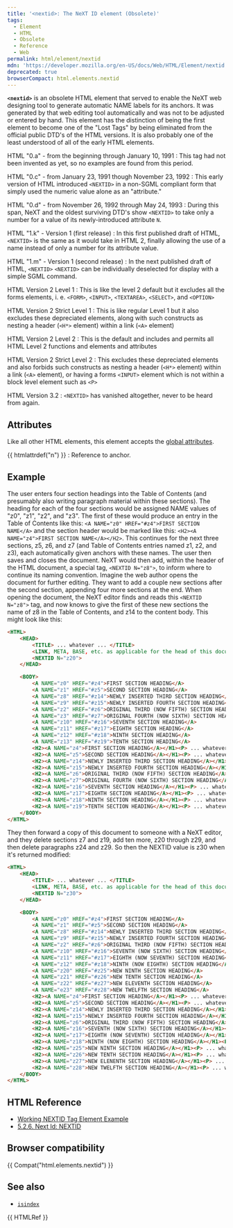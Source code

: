 ```yaml
---
title: '<nextid>: The NeXT ID element (Obsolete)'
tags:
  - Element
  - HTML
  - Obsolete
  - Reference
  - Web
permalink: html/element/nextid
mdn: 'https://developer.mozilla.org/en-US/docs/Web/HTML/Element/nextid'
deprecated: true
browserCompact: html.elements.nextid
---
```

**`<nextid>`** is an obsolete HTML element that served to enable the NeXT web designing tool to generate automatic NAME labels for its anchors. It was generated by that web editing tool automatically and was not to be adjusted or entered by hand. This element has the distinction of being the first element to become one of the "Lost Tags" by being eliminated from the official public DTD's of the HTML versions. It is also probably one of the least understood of all of the early HTML elements.

HTML "0.a" - from the beginning through January 10, 1991
: This tag had not been invented as yet, so no examples are found from this period.

HTML "0.c" - from January 23, 1991 though November 23, 1992
: This early version of HTML introduced `<NEXTID>` in a non-SGML compliant form that simply used the numeric value alone as an "attribute."

HTML "0.d" - from November 26, 1992 through May 24, 1993
: During this span, NeXT and the oldest surviving DTD's show `<NEXTID>` to take only a number for a value of its newly-introduced attribute `N`.

HTML "1.k" - Version 1 (first release)
: In this first published draft of HTML, `<NEXTID>` is the same as it would take in HTML 2, finally allowing the use of a name instead of only a number for its attribute value.

HTML "1.m" - Version 1 (second release)
: In the next published draft of HTML, `<NEXTID>` `<NEXTID>` can be individually deselected for display with a simple SGML command.

HTML Version 2 Level 1
: This is like the level 2 default but it excludes all the forms elements, i. e. `<FORM>`, `<INPUT>`, `<TEXTAREA>`, `<SELECT>`, and `<OPTION>`

HTML Version 2 Strict Level 1
: This is like regular Level 1 but it also excludes these depreciated elements, along with such constructs as nesting a header (`<H*>` element) within a link (`<A>` element)

HTML Version 2 Level 2
: This is the default and includes and permits all HTML Level 2 functions and elements and attributes

HTML Version 2 Strict Level 2
: This excludes these depreciated elements and also forbids such constructs as nesting a header (`<H*>` element) within a link (`<A>` element), or having a forms `<INPUT>` element which is not within a block level element such as `<P>`

HTML Version 3.2
: `<NEXTID>` has vanished altogether, never to be heard from again.

## Attributes

Like all other HTML elements, this element accepts the [global attributes](/en-US/docs/HTML/Global_attributes).

{{ htmlattrdef("n") }}
: Reference to anchor.

## Example

The user enters four section headings into the Table of Contents (and presumably also writing paragraph material within these sections). The heading for each of the four sections would be assigned NAME values of "z0", "z1", "z2", and "z3". The first of these would produce an entry in the Table of Contents like this: `<A NAME="z0" HREF="#z4">FIRST SECTION NAME</A>` and the section header would be marked like this: `<H2><A NAME="z4">FIRST SECTION NAME</A></H2>`. This continues for the next three sections, z5, z6, and z7 (and Table of Contents entries named z1, z2, and z3), each automatically given anchors with these names. The user then saves and closes the document. NeXT would then add, within the header of the HTML document, a special tag, `<NEXTID N="z8">`, to inform where to continue its naming convention. Imagine the web author opens the document for further editing. They want to add a couple new sections after the second section, appending four more sections at the end. When opening the document, the NeXT editor finds and reads this `<NEXTID N="z8">` tag, and now knows to give the first of these new sections the name of z8 in the Table of Contents, and z14 to the content body. This might look like this:

```html
<HTML>
    <HEAD>
        <TITLE> ... whatever ... </TITLE>
        <LINK, META, BASE, etc. as applicable for the head of this document>
        <NEXTID N="z20">
    </HEAD>

    <BODY>
        <A NAME="z0" HREF="#z4">FIRST SECTION HEADING</A>
        <A NAME="z1" HREF="#z5">SECOND SECTION HEADING</A>
        <A NAME="z8" HREF="#z14">NEWLY INSERTED THIRD SECTION HEADING</A>
        <A NAME="z9" HREF="#z15">NEWLY INSERTED FOURTH SECTION HEADING</A>
        <A NAME="z2" HREF="#z6">ORIGINAL THIRD (NOW FIFTH) SECTION HEADING</A>
        <A NAME="z3" HREF="#z7">ORIGINAL FOURTH (NOW SIXTH) SECTION HEADING</A>
        <A NAME="z10" HREF="#z16">SEVENTH SECTION HEADING</A>
        <A NAME="z11" HREF="#z17">EIGHTH SECTION HEADING</A>
        <A NAME="z12" HREF="#z18">NINTH SECTION HEADING</A>
        <A NAME="z13" HREF="#z19">TENTH SECTION HEADING</A>
        <H2><A NAME="z4">FIRST SECTION HEADING</A></H1><P> ... whatever ... </P>
        <H2><A NAME="z5">SECOND SECTION HEADING</A></H1><P> ... whatever ... </P>
        <H2><A NAME="z14">NEWLY INSERTED THIRD SECTION HEADING</A></H1><P> ... whatever ... </P>
        <H2><A NAME="z15">NEWLY INSERTED FOURTH SECTION HEADING</A></H1><P> ... whatever ... </P>
        <H2><A NAME="z6">ORIGINAL THIRD (NOW FIFTH) SECTION HEADING</A></H1><P> ... whatever ... </P>
        <H2><A NAME="z7">ORIGINAL FOURTH (NOW SIXTH) SECTION HEADING</A></H1><P> ... whatever ... </P>
        <H2><A NAME="z16">SEVENTH SECTION HEADING</A></H1><P> ... whatever ... </P>
        <H2><A NAME="z17">EIGHTH SECTION HEADING</A></H1><P> ... whatever ... </P>
        <H2><A NAME="z18">NINTH SECTION HEADING</A></H1><P> ... whatever ... </P>
        <H2><A NAME="z19">TENTH SECTION HEADING</A></H1><P> ... whatever ... </P>
    </BODY>
</HTML>

```

They then forward a copy of this document to someone with a NeXT editor, and they delete sections z7 and z19, add ten more, z20 through z29, and then delete paragraphs z24 and z29. So then the NEXTID value is z30 when it's returned modified:

```html
<HTML>
    <HEAD>
        <TITLE> ... whatever ... </TITLE>
        <LINK, META, BASE, etc. as applicable for the head of this document>
        <NEXTID N="z30">
    </HEAD>

    <BODY>
        <A NAME="z0" HREF="#z4">FIRST SECTION HEADING</A>
        <A NAME="z1" HREF="#z5">SECOND SECTION HEADING</A>
        <A NAME="z8" HREF="#z14">NEWLY INSERTED THIRD SECTION HEADING</A>
        <A NAME="z9" HREF="#z15">NEWLY INSERTED FOURTH SECTION HEADING</A>
        <A NAME="z2" HREF="#z6">ORIGINAL THIRD (NOW FIFTH) SECTION HEADING</A>
        <A NAME="z10" HREF="#z16">SEVENTH (NOW SIXTH) SECTION HEADING</A>
        <A NAME="z11" HREF="#z17">EIGHTH (NOW SEVENTH) SECTION HEADING</A>
        <A NAME="z12" HREF="#z18">NINTH (NOW EIGHTH) SECTION HEADING</A>
        <A NAME="z20" HREF="#z25">NEW NINTH SECTION HEADING</A>
        <A NAME="z21" HREF="#z26">NEW TENTH SECTION HEADING</A>
        <A NAME="z22" HREF="#z27">NEW ELEVENTH SECTION HEADING</A>
        <A NAME="e23" HREF="#z28">NEW TWELFTH SECTION HEADING</A>
        <H2><A NAME="z4">FIRST SECTION HEADING</A></H1><P> ... whatever ... </P>
        <H2><A NAME="z5">SECOND SECTION HEADING</A></H1><P> ... whatever ... </P>
        <H2><A NAME="z14">NEWLY INSERTED THIRD SECTION HEADING</A></H1><P> ... whatever ... </P>
        <H2><A NAME="z15">NEWLY INSERTED FOURTH SECTION HEADING</A></H1><P> ... whatever ... </P>
        <H2><A NAME="z6">ORIGINAL THIRD (NOW FIFTH) SECTION HEADING</A></H1><P> ... whatever ... </P>
        <H2><A NAME="z16">SEVENTH (NOW SIXTH) SECTION HEADING</A></H1><P> ... whatever ... </P>
        <H2><A NAME="z17">EIGHTH (NOW SEVENTH) SECTION HEADING</A></H1><P> ... whatever ... </P>
        <H2><A NAME="z18">NINTH (NOW EIGHTH) SECTION HEADING</A></H1><P> ... whatever ... </P>
        <H2><A NAME="z25">NEW NINTH SECTION HEADING</A></H1><P> ... whatever ... </P>
        <H2><A NAME="z26">NEW TENTH SECTION HEADING</A></H1><P> ... whatever ... </P>
        <H2><A NAME="z27">NEW ELENENTH SECTION HEADING</A></H1><P> ... whatever ... </P>
        <H2><A NAME="z28">NEW TWELFTH SECTION HEADING</A></H1><P> ... whatever ... </P>
    </BODY>
</HTML>

```

## HTML Reference

-   [Working NEXTID Tag Element Example](http://www.the-pope.com/nextid.html)
-   [5.2.6. Next Id: NEXTID](https://tools.ietf.org/html/rfc1866#section-5.2.6)

## Browser compatibility

{{ Compat("html.elements.nextid") }}

## See also

-   [`isindex`](/html/element/isindex/)

{{ HTMLRef }}